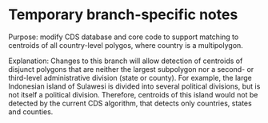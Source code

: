 # Temporary branch-specific notes

Purpose: modify CDS database and core code to support matching to centroids of all country-level polygos, where country is a multipolygon. 

Explanation: Changes to this branch will allow detection of centroids of disjunct polygons that are neither the largest subpolygon nor a second- or third-level administrative division (state or county). For example, the large Indonesian island of Sulawesi is divided into several political divisions, but is not itself a political division. Therefore, centroids of this island would not be detected by the current CDS algorithm, that detects only countries, states and counties.
